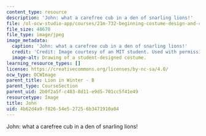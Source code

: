 ```yaml
---
content_type: resource
description: 'John: what a carefree cub in a den of snarling lions!'
file: /ol-ocw-studio-app/courses/21m-732-beginning-costume-design-and-construction-fall-2008/4b62d4a9f82654e527256b3471910a04_john.jpg
file_size: 48678
file_type: image/jpeg
image_metadata:
  caption: 'John: what a carefree cub in a den of snarling lions!'
  credit: 'Credit: Image courtesy of an MIT student. Used with permission.'
  image-alt: Drawing of a student-designed costume.
learning_resource_types: []
license: https://creativecommons.org/licenses/by-nc-sa/4.0/
ocw_type: OCWImage
parent_title: Lion in Winter - B
parent_type: CourseSection
parent_uid: 2b0f2a5f-c483-8d11-e9d5-701cc5f41e49
resourcetype: Image
title: John
uid: 4b62d4a9-f826-54e5-2725-6b3471910a04
---
```

John: what a carefree cub in a den of snarling lions!